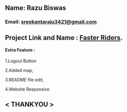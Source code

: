 ## Name: Razu Biswas
### Email: sreekantaraju3421@gmail.com

## Project Link and Name : [Faster Riders](https://faster-riders.web.app/).


#### Extra  Feature  :
1.Logout Button

2.Added map,

3.README file edit,

4.Website Responsive



## < THANKYOU >
